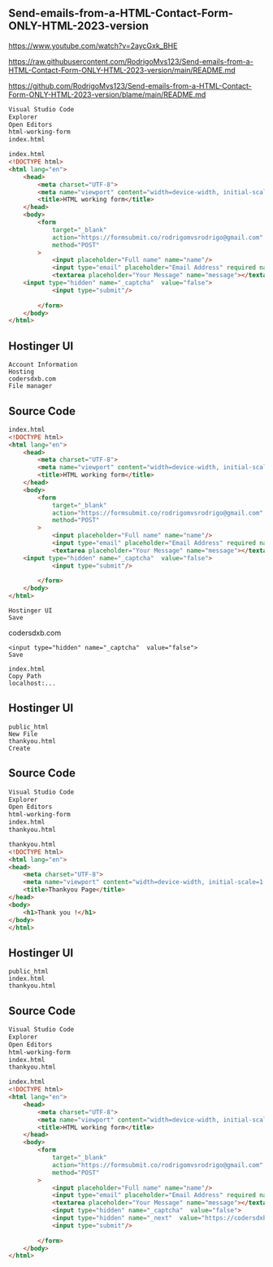 
## Send-emails-from-a-HTML-Contact-Form-ONLY-HTML-2023-version

https://www.youtube.com/watch?v=2aycGxk_BHE 

https://raw.githubusercontent.com/RodrigoMvs123/Send-emails-from-a-HTML-Contact-Form-ONLY-HTML-2023-version/main/README.md

https://github.com/RodrigoMvs123/Send-emails-from-a-HTML-Contact-Form-ONLY-HTML-2023-version/blame/main/README.md

```html
Visual Studio Code
Explorer
Open Editors
html-working-form
index.html

index.html
<!DOCTYPE html>
<html lang="en">
    <head>
        <meta charset="UTF-8">
        <meta name="viewport" content="width=device-width, initial-scale=1.0">
        <title>HTML working form</title>
    </head>
    <body>
        <form 
            target="_blank" 
            action="https://formsubmit.co/rodrigomvsrodrigo@gmail.com" 
            method="POST"
        >
            <input placeholder="Full name" name="name"/>
            <input type="email" placeholder="Email Address" required name="email"/>
            <textarea placeholder="Your Message" name="message"></textarea>
	<input type="hidden" name="_captcha"  value="false"> 
            <input type="submit"/>
            
        </form>
    </body>
</html>
```

## Hostinger UI
```
Account Information
Hosting
codersdxb.com
File manager
```

## Source Code
```html
index.html
<!DOCTYPE html>
<html lang="en">
    <head>
        <meta charset="UTF-8">
        <meta name="viewport" content="width=device-width, initial-scale=1.0">
        <title>HTML working form</title>
    </head>
    <body>
        <form 
            target="_blank" 
            action="https://formsubmit.co/rodrigomvsrodrigo@gmail.com" 
            method="POST"
        >
            <input placeholder="Full name" name="name"/>
            <input type="email" placeholder="Email Address" required name="email"/>
            <textarea placeholder="Your Message" name="message"></textarea>
	<input type="hidden" name="_captcha"  value="false"> 
            <input type="submit"/>
            
        </form>
    </body>
</html>
```

```
Hostinger UI 
Save
```

codersdxb.com
```
<input type="hidden" name="_captcha"  value="false"> 
Save
```

```
index.html
Copy Path
localhost:...
```

## Hostinger UI
```
public_html
New File
thankyou.html
Create
```

## Source Code
```html
Visual Studio Code
Explorer
Open Editors
html-working-form
index.html
thankyou.html

thankyou.html
<!DOCTYPE html>
<html lang="en">
<head>
    <meta charset="UTF-8">
    <meta name="viewport" content="width=device-width, initial-scale=1.0">
    <title>Thankyou Page</title>
</head>
<body>
    <h1>Thank you !</h1>
</body>
</html>
```

## Hostinger UI
```
public_html
index.html
thankyou.html
```

## Source Code
```html
Visual Studio Code
Explorer
Open Editors
html-working-form
index.html
thankyou.html

index.html
<!DOCTYPE html>
<html lang="en">
    <head>
        <meta charset="UTF-8">
        <meta name="viewport" content="width=device-width, initial-scale=1.0">
        <title>HTML working form</title>
    </head>
    <body>
        <form 
            target="_blank" 
            action="https://formsubmit.co/rodrigomvsrodrigo@gmail.com" 
            method="POST"
        >
            <input placeholder="Full name" name="name"/>
            <input type="email" placeholder="Email Address" required name="email"/>
            <textarea placeholder="Your Message" name="message"></textarea>
            <input type="hidden" name="_captcha"  value="false"> 
            <input type="hidden" name="_next"  value="https://codersdxb.co/thanks.html">
            <input type="submit"/>
            
        </form>
    </body>
</html>
```


